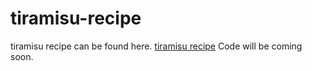 # tiramisu-recipe
tiramisu recipe can be found here. <a href="https://metavideos.com/video/66739861/tiramisu-recipe">tiramisu recipe</a>
Code will be coming soon.


